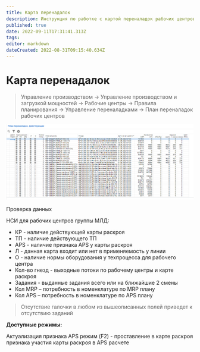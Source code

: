 ```yaml
---
title: Карта перенадалок
description: Инструкция по работке с картой переналадок рабочих центров 
published: true
date: 2022-09-11T17:31:41.313Z
tags: 
editor: markdown
dateCreated: 2022-08-31T09:15:40.634Z
---
```


# Карта перенадалок

>Управление производством → Управление производством и загрузкой мощностей → Рабочие центры → Правила планирования → Управление переналадками → План переналадок рабочих центров


![](<../../assets/image (507).png>)

Проверка данных

НСИ для рабочих центров группы МЛД:

* КР - наличие действующей карты раскроя
* ТП - наличие действующего ТП
* APS - наличие признака APS у карты раскроя
* Л - данная карта входит или нет в применяемость у линии
* О - наличие нормы оборудования у техпроцесса для рабочего центра
* Кол-во гнезд - выходные потоки по рабочему центры и карте раскроя
* Задания - выданные задания всего или на ближайшие 2 смены
* Кол MRP – потребность в номенклатуре по MRP плану
* Кол APS – потребность в номенклатуре по APS плану

>Отсутствие галочки в любом из вышеописанных полей приведет к отсутствию заданий


**Доступные режимы:**

Актуализация признака APS режим (F2) - проставление в карте раскроя признака участия карты раскроя в APS расчете

